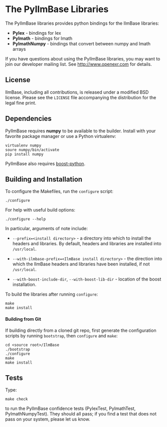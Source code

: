 The PyIlmBase Libraries
=======================

The PyIlmBase libraries provides python bindings for the IlmBase
libraries:

* **PyIex** - bindings for Iex
* **PyImath** - bindings for Imath
* **PyImathNumpy** - bindings that convert between numpy and Imath arrays


If you have questions about using the PyIlmBase libraries, you may want
to join our developer mailing list.  See http://www.openexr.com for
details.


License
-------

IlmBase, including all contributions, is released under a modified BSD
license. Please see the ``LICENSE`` file accompanying the distribution
for the legal fine print.

Dependencies
------------

PyIlmBase requires **numpy** to be available to the builder. Install with
your favorite package manager or use a Python virtualenv:

    virtualenv numpy
    soure numpy/bin/activate
    pip install numpy

PyIlmBase also requires [boost-python](https://github.com/boostorg/python).

Building and Installation
-------------------------

To configure the Makefiles, run the ``configure`` script:

    ./configure

For help with useful build options:

    ./configure --help

In particular, arguments of note include:

* ``--prefix=<install directory>`` - a directory into which
  to install the headers and libraries. By default, headers and
  libraries are installed into ``/usr/local``.

* ``--with-ilmbase-prefix=<IlmBase install directory>`` - the direction
  into which the IlmBase headers and libraries have been installed, if
  not ``/usr/local``.

* ``--with-boost-include-dir``, ``--with-boost-lib-dir`` - location of
  the boost installation.

To build the libraries after running ``configure``:

    make
    make install

#### Building from Git

If building directly from a cloned git repo, first generate the
configuration scripts by running ``bootstrap``, then ``configure`` and
``make``:

    cd <source root>/IlmBase
    ./bootstrap
    ./configure
    make
    make install

Tests
-----

Type:

    make check

to run the PyIlmBase confidence tests (PyIexTest, PyImathTest,
PyImathNumpyTest).  They should all pass; if you find a test that does
not pass on your system, please let us know.


